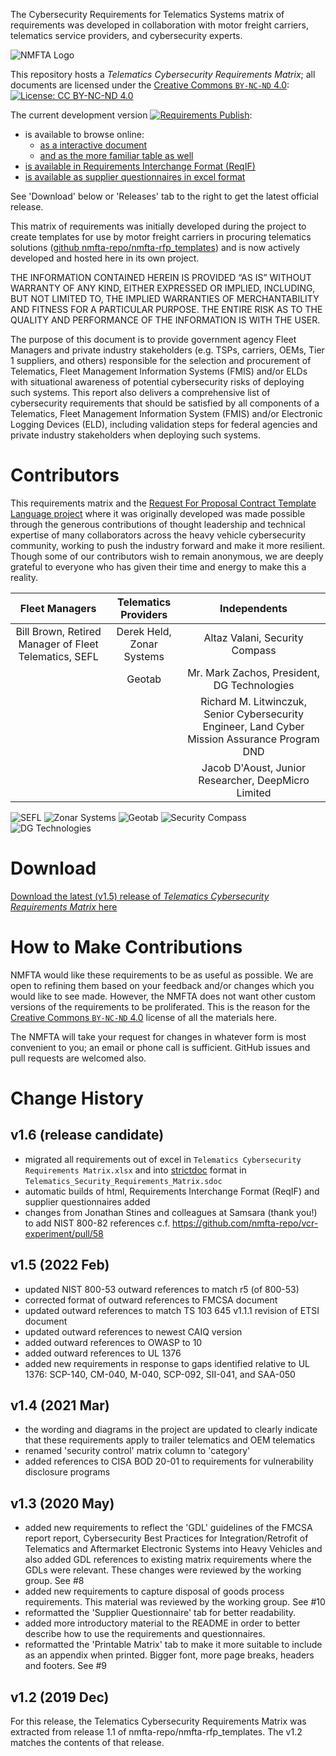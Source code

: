 The Cybersecurity Requirements for Telematics Systems matrix of requirements was developed in collaboration with motor freight carriers, telematics service providers, and cybersecurity experts.

![NMFTA Logo](https://raw.githubusercontent.com/nmfta-repo/nmfta-telematics_security_requirements/master/media/image1.png)

This repository hosts a *Telematics Cybersecurity Requirements Matrix*; all documents are licensed under the [Creative Commons `BY-NC-ND` 4.0](https://creativecommons.org/licenses/by-nc-nd/4.0/): [![License: CC BY-NC-ND 4.0](https://licensebuttons.net/l/by-nc-nd/4.0/80x15.png)](https://creativecommons.org/licenses/by-nc-nd/4.0/)

The current development version [![Requirements Publish](https://github.com/nmfta-repo/nmfta-telematics_security_requirements/actions/workflows/publish.yml/badge.svg)](https://github.com/nmfta-repo/nmfta-telematics_security_requirements/actions/workflows/publish.yml):
* is available to browse online:
  * [as a interactive document](https://nmfta-repo.github.io/nmfta-telematics_security_requirements/nmfta-telematics_security_requirements/Telematics_Security_Requirements_Matrix.html)
  * [and as the more familiar table as well](https://nmfta-repo.github.io/nmfta-telematics_security_requirements/nmfta-telematics_security_requirements/Telematics_Security_Requirements_Matrix-TABLE.html#10-Appendix-A)
* [is available in Requirements Interchange Format (ReqIF)](https://nmfta-repo.github.io/nmfta-telematics_security_requirements/output.reqif)
* [is available as supplier questionnaires in excel format](https://nmfta-repo.github.io/nmfta-telematics_security_requirements/tsrm_questionnaires.xlsx)

See 'Download' below or 'Releases' tab to the right to get the latest official release.

This matrix of requirements was initially developed during the project to create templates for use by motor freight carriers in procuring telematics solutions ([github nmfta-repo/nmfta-rfp_templates](https://github.com/nmfta-repo/nmfta-rfp_templates)) and is now actively developed and hosted here in its own project.

THE INFORMATION CONTAINED HEREIN IS PROVIDED “AS IS” WITHOUT WARRANTY OF ANY KIND, EITHER EXPRESSED OR IMPLIED, INCLUDING, BUT NOT LIMITED TO, THE IMPLIED WARRANTIES OF MERCHANTABILITY AND FITNESS FOR A PARTICULAR PURPOSE. THE ENTIRE RISK AS TO THE QUALITY AND PERFORMANCE OF THE INFORMATION IS WITH THE USER.

The purpose of this document is to provide government agency Fleet Managers and private industry stakeholders (e.g. TSPs, carriers, OEMs, Tier 1 suppliers, and others) responsible for the selection and procurement of Telematics, Fleet Management Information Systems (FMIS) and/or ELDs with situational awareness of potential cybersecurity risks of deploying such systems. This report also delivers a comprehensive list of cybersecurity requirements that should be satisfied by all components of a Telematics, Fleet Management Information System (FMIS) and/or Electronic Logging Devices (ELD), including validation steps for federal agencies and private industry stakeholders when deploying such systems.

# Contributors

This requirements matrix and the [Request For Proposal Contract Template Language project](https://github.com/nmfta-repo/nmfta-rfp_templates) where it was originally developed was made possible through the generous contributions of
thought leadership and technical expertise of many collaborators across the heavy vehicle cybersecurity community,
working to push the industry forward and make it more resilient. Though some of our contributors wish to remain
anonymous, we are deeply grateful to everyone who has given their time and energy to make this a reality.


| **Fleet Managers**   | **Telematics Providers** | **Independents**                                                |
|:--------------------:|:------------------------:|:---------------------------------------------------------------:|
|   Bill Brown, Retired Manager of Fleet Telematics, SEFL  | Derek Held, Zonar Systems| Altaz Valani, Security Compass                                  |
|                      | Geotab                   | Mr. Mark Zachos, President, DG Technologies                     |
|                      |                          | Richard M. Litwinczuk, Senior Cybersecurity Engineer, Land Cyber Mission Assurance Program DND |
|                      |                          | Jacob D'Aoust, Junior Researcher, DeepMicro Limited |

![SEFL](https://raw.githubusercontent.com/nmfta-repo/nmfta-telematics_security_requirements/master/media/SFL2c_300dpi-resized.jpg) ![Zonar Systems](https://raw.githubusercontent.com/nmfta-repo/nmfta-telematics_security_requirements/master/media/zonar-logo-RGB-750.png) ![Geotab](https://raw.githubusercontent.com/nmfta-repo/nmfta-telematics_security_requirements/master/media/geotab-logo_full-colour-rgb_resized.png) ![Security Compass](https://raw.githubusercontent.com/nmfta-repo/nmfta-telematics_security_requirements/master/media/securitycompass-logo-resized.jpg) ![DG Technologies](https://raw.githubusercontent.com/nmfta-repo/nmfta-telematics_security_requirements/master/media/dg-logo.png)

# Download

[Download the latest (v1.5) release of *Telematics Cybersecurity Requirements Matrix* here](https://github.com/nmfta-repo/nmfta-telematics_security_requirements/releases/download/v1.5/nmfta-telematics_security_requirements-v1.5.zip)

# How to Make Contributions

NMFTA would like these requirements to be as useful as possible. We are open to refining them based on your feedback and/or changes which you would like to see made. However, the NMFTA does not want other custom versions of the requirements to be proliferated. This is the reason for the [Creative Commons `BY-NC-ND` 4.0](https://creativecommons.org/licenses/by-nc-nd/4.0/) license of all the materials here.

The NMFTA will take your request for changes in whatever form is most convenient to you; an email or phone call is sufficient. GitHub issues and pull requests are welcomed also.


# Change History

## v1.6 (release candidate)

* migrated all requirements out of excel in `Telematics Cybersecurity Requirements Matrix.xlsx` and into [strictdoc](https://github.com/strictdoc-project/strictdoc/) format in `Telematics_Security_Requirements_Matrix.sdoc`
* automatic builds of html, Requirements Interchange Format (ReqIF) and supplier questionnaires added
* changes from Jonathan Stines and colleagues at Samsara (thank you!) to add NIST 800-82 references c.f. https://github.com/nmfta-repo/vcr-experiment/pull/58

## v1.5 (2022 Feb)

* updated NIST 800-53 outward references to match r5 (of 800-53)
* corrected format of outward references to FMCSA document
* updated outward references to match TS 103 645 v1.1.1 revision of ETSI document
* updated outward references to newest CAIQ version
* added outward references to OWASP to 10
* added outward references to UL 1376
* added new requirements in response to gaps identified relative to UL 1376: SCP-140, CM-040, M-040, SCP-092, SII-041, and SAA-050


## v1.4 (2021 Mar)

* the wording and diagrams in the project are updated to clearly indicate that these requirements apply to trailer telematics and OEM telematics
* renamed 'security control' matrix column to 'category'
* added references to CISA BOD 20-01 to requirements for vulnerability disclosure programs


## v1.3 (2020 May)

* added new requirements to reflect the 'GDL' guidelines of the FMCSA report report, Cybersecurity Best Practices for Integration/Retrofit of Telematics and Aftermarket Electronic Systems into Heavy Vehicles and also added GDL references to existing matrix requirements where the GDLs were relevant. These changes were reviewed by the working group. See #8
* added new requirements to capture disposal of goods process requirements. This material was reviewed by the working group. See #10
* reformatted the 'Supplier Questionnaire' tab for better readability.
* added more introductory material to the README in order to better describe how to use the requirements and questionnaires.
* reformatted the 'Printable Matrix' tab to make it more suitable to include as an appendix when printed. Bigger font, more page breaks, headers and footers. See #9


## v1.2 (2019 Dec)

For this release, the Telematics Cybersecurity Requirements Matrix was extracted from release 1.1 of nmfta-repo/nmfta-rfp_templates. The v1.2 matches the contents of that release.
